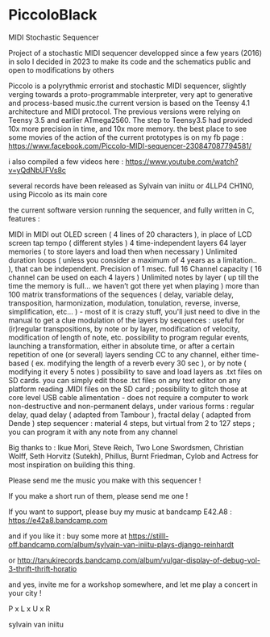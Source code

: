 # PiccoloBlack
MIDI Stochastic Sequencer

Project of a stochastic MIDI sequencer developped since a few years (2016) in solo
I decided in 2023 to make its code and the schematics public and open to modifications by others

Piccolo is a polyrythmic errorist and stochastic MIDI sequencer, slightly verging towards a proto-programmable interpreter, very apt to generative and process-based music.the current version is based on the Teensy 4.1 architecture and MIDI protocol.    The previous versions  were relying on Teensy 3.5 and earlier ATmega2560.   The step to Teensy3.5 had provided 10x more precision in time, and 10x more memory.   the best place to see some movies of the action of the current prototypes is on my fb page : https://www.facebook.com/Piccolo-MIDI-sequencer-230847087794581/ 

i also compiled a few videos here : https://www.youtube.com/watch?v=yQdNbUFVs8c

several records have been released as Sylvain van iniitu or 4LLP4 CH1N0, using Piccolo as its main core

the current software version running the sequencer, and fully written in C, features :

MIDI in
MIDI out
OLED screen ( 4 lines of 20 characters ), in place of LCD screen
tap tempo ( different styles )
4 time-independent layers
64 layer memories ( to store layers and load then when necessary )
Unlimited duration loops ( unless you consider a maximum of 4 years as a limitation.. ), that can be independent.   Precision of 1 msec.  full 16 Channel capacity ( 16 channel can be used on each 4 layers )
Unlimited notes by layer ( up till the time the memory is full… we haven’t got there yet when playing )
more than 100 matrix transformations of the sequences ( delay, variable delay, transposition, harmonization, modulation, tonulation, reverse, inverse, simplification, etc... ) - most of it is crazy stuff, you'll just need to dive in the manual to get a clue
modulation of the layers by sequences : useful for (ir)regular transpositions, by note or by layer, modification of velocity, modification of length of note, etc.
possibility to program regular events, launching a transformation, either in absolute time, or after a certain repetition of one (or several) layers
sending CC to any channel, either time-based ( ex. modifying the length of a reverb every 30 sec ), or by note ( modifying it every 5 notes )
possibility to save and load layers as .txt files on SD cards. you can simply edit those .txt files on any text editor on any platform
reading .MIDI files on the SD card ; possibility to glitch those at core level
USB cable alimentation - does not require a computer to work
non-destructive and non-permanent delays, under various forms : regular delay, quad delay ( adapted from Tambour ), fractal delay ( adapted from Dende )
step sequencer : material 4 steps, but virtual from 2 to 127 steps ; you can program it with any note from any channel

Big thanks to : Ikue Mori, Steve Reich, Two Lone Swordsmen, Christian Wolff, Seth Horvitz (Sutekh), Phillus, Burnt Friedman, Cylob and Actress for most inspiration on building this thing.

Please send me the music you make with this sequencer !

If you make a short run of them, please send me one !

If you want to support, please buy my music at bandcamp E42.A8 : https://e42a8.bandcamp.com 

and if you like it : buy some more at https://stilll-off.bandcamp.com/album/sylvain-van-iniitu-plays-django-reinhardt 

or http://tanukirecords.bandcamp.com/album/vulgar-display-of-debug-vol-3-thrift-thrift-horatio

and yes, invite me for a workshop somewhere, and let me play a concert in your city ! 

P x L x U x R

sylvain van iniitu 




